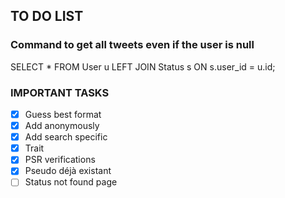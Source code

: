 ## TO DO LIST

### Command to get all tweets even if the user is null
SELECT * FROM User u LEFT JOIN Status s ON s.user_id = u.id;

### IMPORTANT TASKS

 - [x]  Guess best format
 - [x] Add anonymously
 - [x] Add search specific
 - [x] Trait
 - [x] PSR verifications
 - [x] Pseudo déjà existant
 - [ ] Status not found page
